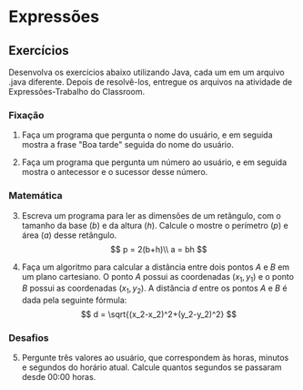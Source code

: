 # Expressões

## Exercícios

Desenvolva os exercícios abaixo utilizando Java, cada um em um arquivo .java diferente. Depois de resolvê-los, entregue os arquivos na atividade de Expressões-Trabalho do Classroom.

### Fixação

1. Faça um programa que pergunta o nome do usuário, e em seguida mostra a frase "Boa tarde" seguida do nome do usuário.

2. Faça um programa que pergunta um número ao usuário, e em seguida mostra o antecessor e o sucessor desse número.


### Matemática

3. Escreva um programa para ler as dimensões de um retângulo, com o tamanho da base ($b$) e da altura ($h$). Calcule o mostre o perímetro ($p$) e área ($a$) desse retângulo.
$$
p = 2(b+h)\\
a = bh
$$  

4. Faça um algoritmo para calcular a distância entre dois pontos $A$ e $B$ em um plano cartesiano. O ponto $A$ possui as coordenadas $(x_1, y_1)$ e o ponto $B$ possui as coordenadas $(x_1, y_2)$. A distância $d$ entre os pontos $A$ e $B$ é dada pela seguinte fórmula:
$$
d = \sqrt{(x_2-x_2)^2+(y_2-y_2)^2}
$$

### Desafios

5. Pergunte três valores ao usuário, que correspondem às horas, minutos e segundos do horário atual. Calcule quantos segundos se passaram desde 00:00 horas.

